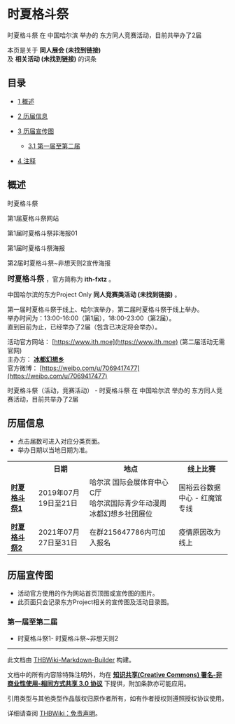 # 时夏格斗祭

<!-- source html: G:\repos\THBWiki-Markdown-Builder\THBWikiMarkdown\Temp\main\4\46\ns0%3A%E6%97%B6%E5%A4%8F%E6%A0%BC%E6%96%97%E7%A5%AD.html -->

时夏格斗祭 在 中国哈尔滨 举办的  东方同人竞赛活动，目前共举办了2届

本页是关于 **同人展会 (未找到链接)**   
及 **相关活动 (未找到链接)** 的词条
  
  

  

## 目录

- [1 概述](#概述)
- [2 历届信息](#历届信息)
- [3 历届宣传图](#历届宣传图)

  - [3.1 第一届至第二届](#第一届至第二届)



- [4 注释](#注释)




## 概述



  
时夏格斗祭
  


[](./文件-第1届时夏格斗祭海报.jpg.jpg.md)

第1届夏格斗祭网站


[](./文件-第1届时夏格斗祭非海报01.png.md)
第1届时夏格斗祭非海报01


[](./文件-时夏格斗祭1.jpg.md)
第1届时夏格斗祭海报


[](./文件-时夏格斗祭~非想天则2.jpg.md)
第2届时夏格斗祭~非想天则2宣传海报




  
<big> **时夏格斗祭** </big>，官方简称为 **ith-fxtz** 。  
  
  
  
  
中国哈尔滨的东方Project Only **同人竞赛类活动 (未找到链接)** 。  
  
第一届时夏格斗祭于线上、哈尔滨举办，第二届时夏格斗祭于线上举办。  
举办时间为：13:00-16:00（第1届），18:00-23:00（第2届）。  
直到目前为止，已经举办了2届（包含已决定将会举办）。  
  
  
  
  
活动官方网站： [https://www.ith.moe](https://www.ith.moe) (第二届活动无需官网)  
主办方： **[冰都幻想乡](./冰都幻想乡.md)**   
官方微博： [https://weibo.com/u/7069417477](https://weibo.com/u/7069417477)   
  
时夏格斗祭（活动，竞赛活动） - 时夏格斗祭 在 中国哈尔滨 举办的  东方同人竞赛活动，目前共举办了2届
## 历届信息
- 点击届数可进入对应分类页面。
- 举办日期以当地日期为准。


<table>
<tbody><tr><th> </th><th>日期</th><th>地点</th><th>线上比赛</th></tr>
<tr><td id="1"><b><a href="/展会作品列表?e=%E6%97%B6%E5%A4%8F%E6%A0%BC%E6%96%97%E7%A5%AD%231">时夏格斗祭1</a></b></td><td id="ev-1">2019年07月19日至21日</td><td>哈尔滨 国际会展体育中心 C厅<br>哈尔滨国际青少年动漫周冰都幻想乡社团展位<small><span style="color:grey;"></span></small></td><td>国裕云谷数据中心 - 红魔馆专线</td></tr>
<tr><td id="2"><b><a href="/展会作品列表?e=%E6%97%B6%E5%A4%8F%E6%A0%BC%E6%96%97%E7%A5%AD%232">时夏格斗祭2</a></b></td><td id="ev-2">2021年07月27日至31日</td><td>在群215647786内可加入报名</td><td>疫情原因改为线上</td></tr>
</tbody></table>


## 历届宣传图
- 活动官方使用的作为网站首页顶图或宣传图的图片。
- 此页面只会记录东方Project相关的宣传图及活动目录图。

### 第一届至第二届
- [](./文件-时夏格斗祭1.jpg.md)时夏格斗祭1- [](./文件-时夏格斗祭~非想天则2.jpg.md)时夏格斗祭~非想天则2


  
  

  

  
  






---

此文档由 [THBWiki-Markdown-Builder](https://github.com/Delsin-Yu/THBWiki-Markdown-Builder) 构建。

文档中的所有内容除特殊注明外，均在 [**知识共享(Creative Commons) 署名-非商业性使用-相同方式共享 3.0 协议**](https://creativecommons.org/licenses/by-sa/3.0/deed.zh-hans) 下提供，附加条款亦可能应用。

引用类型与其他类型作品版权归原作者所有，如有作者授权则遵照授权协议使用。

详细请查阅 [THBWiki：免责声明](https://thbwiki.cc/THBWiki:%E5%85%8D%E8%B4%A3%E5%A3%B0%E6%98%8E)。

